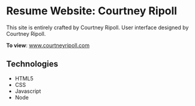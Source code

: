 # Resume Website: Courtney Ripoll

This site is entirely crafted by Courtney Ripoll. User interface designed by Courtney Ripoll.

**To view**: www.courtneyripoll.com

## Technologies

* HTML5
* CSS
* Javascript
* Node
